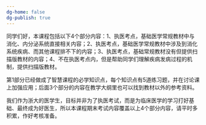 ```yaml
---
dg-home: false
dg-publish: true
---
```


同学们好，本课程包括以下4个部分内容：1、执医考点，基础医学常规教材中与消化、内分泌系统直接相关内容；2、执医考点，基础医学常规教材中涉及到消化系统疾病、而其他课程排不下的内容；3、执医考点，基础常规教材没有但提供扫描版教材的内容；4、不在执医考点内，但是帮助同学们理解疾病发病过程的机制，提供扫描版教材。

第1部分已经做成了智慧课程的必学知识点，每个知识点有5道练习题，并在讨论课上加强应用；后面3个部分的内容在教学大纲里也可以找到教材以外的参考资料。

我们作为浙大的医学生，目标并非为了执医考试，而是为临床医学的学习打好基础、最终成为好医生，所以本课程期末考试内容覆盖以上4个部分内容，请平时多积累，作好考核准备。